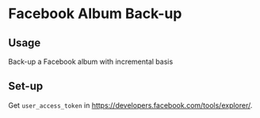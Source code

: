 # Facebook Album Back-up

## Usage

Back-up a Facebook album with incremental basis

## Set-up

Get `user_access_token` in <https://developers.facebook.com/tools/explorer/>.

